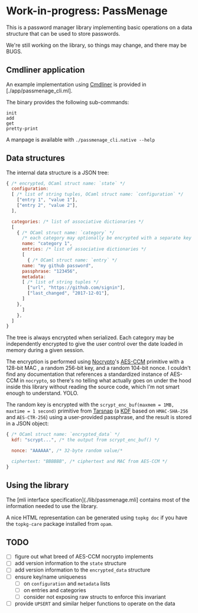 # Work-in-progress: PassMenage

This is a password manager library implementing basic operations on a data
structure that can be used to store passwords.

We're still working on the library, so things may change, and there may be BUGS.

## Cmdliner application

An example implementation using [Cmdliner](https://github.com/dbuenzli/cmdliner)
is provided in [./app/passmenage_cli.ml].

The binary provides the following sub-commands:
```
init
add
get
pretty-print
```

A manpage is available with `./passmenage_cli.native --help`

## Data structures

The internal data structure is a JSON tree:

```javascript
{ /* encrypted, OCaml struct name: `state` */
  configuration:
  [ /* list of string tuples, OCaml struct name: `configuration` */
    ["entry 1", "value 1"],
    ["entry 2", "value 2"],
  ],

  categories: /* list of associative dictionaries */
  [
    { /* OCaml struct name: `category` */
      /* each category may optionally be encrypted with a separate key */
      name: "category 1",
      entries: /* list of associative dictionaries */
      [
        { /* OCaml struct name: `entry` */
	  name: "my github password",
	  passphrase: "123456",
	  metadata:
	  [ /* list of string tuples */
	    ["url", "https://github.com/signin"],
	    ["last_changed", "2017-12-01"],
	  ]
	},
      ]
    },
  ]
}
```

The tree is always encrypted when serialized.
Each category may be independently encrypted to give the user control over the
date loaded in memory during a given session.

The encryption is performed using
[Nocrypto](https://github.com/mirleft/ocaml-nocrypto)'s
[AES-CCM](https://en.wikipedia.org/wiki/CCM_mode) primitive with a 128-bit MAC
, a random 256-bit key, and a random 104-bit nonce.
I couldn't find any documentation that references a standardized instance
of AES-CCM in `nocrypto`, so there's no telling what actually goes on under
the hood inside this library without reading the source code, which I'm not
smart enough to understand. YOLO.

The random key is encrypted with the
`scrypt_enc_buf(maxmem = 1MB, maxtime = 1 second)` primitive from
[Tarsnap](https://github.com/Tarsnap/scrypt/blob/master/lib/scryptenc/scryptenc.h)
(a [KDF](https://wikipedia.org/wiki/Key_derival_function) based on
`HMAC-SHA-256` and `AES-CTR-256`) using a user-provided passphrase,
and the result is stored in a JSON object:

```javascript
{ /* OCaml struct name: `encrypted_data` */
  kdf: "scrypt...", /* the output from scrypt_enc_buf() */

  nonce: "AAAAAA", /* 32-byte random value/*

  ciphertext: "BBBBBB", /* ciphertext and MAC from AES-CCM */
}
```

## Using the library

The [mli interface specification](./lib/passmenage.mli] contains most of the
information needed to use the library.

A nice HTML representation can be generated using `topkg doc` if you have the
`topkg-care` package installed from `opam`.

## TODO

- [ ] figure out what breed of AES-CCM nocrypto implements
- [ ] add version information to the `state` structure
- [ ] add version information to the `encrypted_data` structure
- [ ] ensure key/name uniqueness
  - [ ] on `configuration` and `metadata` lists
  - [ ] on entries and categories
  - [ ] consider not exposing raw structs to enforce this invariant
- [ ] provide `UPSERT` and similar helper functions to operate on the data